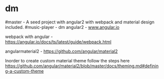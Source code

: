 # dm

#master - A seed project with angular2 with webpack and material design included.
#music-player - dm
angular2 - www.angular.io

webpack with angular - https://angular.io/docs/ts/latest/guide/webpack.html

angularmaterial2 - https://github.com/angular/material2

Inorder to create custom material theme follow the steps here https://github.com/angular/material2/blob/master/docs/theming.md#defining-a-custom-theme


